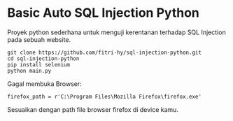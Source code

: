 # Basic Auto SQL Injection Python

 Proyek python sederhana untuk menguji kerentanan terhadap SQL Injection pada sebuah website. 

```
git clone https://github.com/fitri-hy/sql-injection-python.git
cd sql-injection-python
pip install selenium
python main.py
```

Gagal membuka Browser:
```
firefox_path = r'C:\Program Files\Mozilla Firefox\firefox.exe'
```

Sesuaikan dengan path file browser firefox di device kamu.
